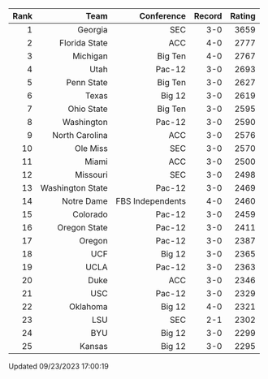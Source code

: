 | Rank  | Team                 | Conference           | Record   | Rating |
| ---:  | ---:                 | ---:                 | ---:     | ---:   |
| 1     | Georgia              | SEC                  | 3-0      | 3659   |
| 2     | Florida State        | ACC                  | 4-0      | 2777   |
| 3     | Michigan             | Big Ten              | 4-0      | 2767   |
| 4     | Utah                 | Pac-12               | 3-0      | 2693   |
| 5     | Penn State           | Big Ten              | 3-0      | 2627   |
| 6     | Texas                | Big 12               | 3-0      | 2619   |
| 7     | Ohio State           | Big Ten              | 3-0      | 2595   |
| 8     | Washington           | Pac-12               | 3-0      | 2590   |
| 9     | North Carolina       | ACC                  | 3-0      | 2576   |
| 10    | Ole Miss             | SEC                  | 3-0      | 2570   |
| 11    | Miami                | ACC                  | 3-0      | 2500   |
| 12    | Missouri             | SEC                  | 3-0      | 2498   |
| 13    | Washington State     | Pac-12               | 3-0      | 2469   |
| 14    | Notre Dame           | FBS Independents     | 4-0      | 2460   |
| 15    | Colorado             | Pac-12               | 3-0      | 2459   |
| 16    | Oregon State         | Pac-12               | 3-0      | 2411   |
| 17    | Oregon               | Pac-12               | 3-0      | 2387   |
| 18    | UCF                  | Big 12               | 3-0      | 2365   |
| 19    | UCLA                 | Pac-12               | 3-0      | 2363   |
| 20    | Duke                 | ACC                  | 3-0      | 2346   |
| 21    | USC                  | Pac-12               | 3-0      | 2329   |
| 22    | Oklahoma             | Big 12               | 4-0      | 2321   |
| 23    | LSU                  | SEC                  | 2-1      | 2302   |
| 24    | BYU                  | Big 12               | 3-0      | 2299   |
| 25    | Kansas               | Big 12               | 3-0      | 2295   |

Updated 09/23/2023 17:00:19
